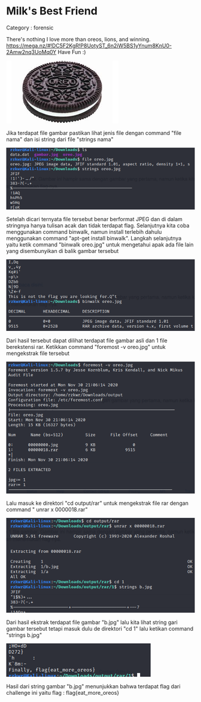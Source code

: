 # Milk's Best Friend

Category : forensic

There's nothing I love more than oreos, lions, and winning. https://mega.nz/#!DC5F2KgR!P8UotyST_6n2iW5BS1yYnum8KnU0-2Amw2nq3UoMq0Y Have Fun :)

![Lihat Gambar](https://github.com/Rizkian20/rizki/blob/main/Milk's%20Best%20Friend/oreo.jpg)

Jika terdapat file gambar pastikan lihat jenis file dengan command "file nama" dan isi string dari file "strings nama"

![Step 1](https://github.com/Rizkian20/rizki/blob/main/Milk's%20Best%20Friend/1.png)

Setelah dicari ternyata file tersebut benar berformat JPEG dan di dalam stringnya hanya tulisan acak dan tidak terdapat flag.
Selanjutnya kita coba menggunakan command binwalk, namun install terlebih dahulu menggunakan command "apt-get install binwalk".
Langkah selanjutnya yaitu ketik command "binwalk oreo.jpg" untuk mengetahui apak ada file lain yang disembunyikan di balik gambar tersebut

![Step 2](https://github.com/Rizkian20/rizki/blob/main/Milk's%20Best%20Friend/2.png)

Dari hasil tersebut dapat dilihat terdapat file gambar asli dan 1 file berekstensi rar. Ketikkan command "foremost -v oreo.jpg" untuk mengekstrak file tersebut

![Step 3](https://github.com/Rizkian20/rizki/blob/main/Milk's%20Best%20Friend/3.png)

Lalu masuk ke direktori "cd output/rar" untuk mengekstrak file rar dengan command " unrar x 0000018.rar"

![Step 4](https://github.com/Rizkian20/rizki/blob/main/Milk's%20Best%20Friend/4.png)

Dari hasil ekstrak terdapat file gambar "b.jpg" lalu kita lihat string gari gambar tersebut tetapi masuk dulu de direktori "cd 1" lalu ketikan command "strings b.jpg"

![Step 5](https://github.com/Rizkian20/rizki/blob/main/Milk's%20Best%20Friend/5.png)

Hasil dari string gambar "b.jpg" menunjukkan bahwa terdapat flag dari challenge ini yaitu
flag : flag{eat_more_oreos}

